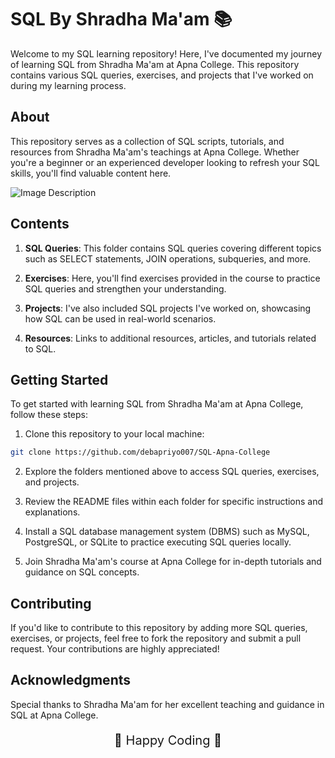 # SQL By Shradha Ma'am  📚

 

Welcome to my SQL learning repository! Here, I've documented my journey of learning SQL from Shradha Ma'am at Apna College. This repository contains various SQL queries, exercises, and projects that I've worked on during my learning process.

## About

This repository serves as a collection of SQL scripts, tutorials, and resources from Shradha Ma'am's teachings at Apna College. Whether you're a beginner or an experienced developer looking to refresh your SQL skills, you'll find valuable content here.

![Image Description](https://i.ytimg.com/vi/hlGoQC332VM/maxresdefault.jpg)

## Contents

1. **SQL Queries**: This folder contains SQL queries covering different topics such as SELECT statements, JOIN operations, subqueries, and more.

2. **Exercises**: Here, you'll find exercises provided in the course to practice SQL queries and strengthen your understanding.

3. **Projects**: I've also included SQL projects I've worked on, showcasing how SQL can be used in real-world scenarios.

4. **Resources**: Links to additional resources, articles, and tutorials related to SQL.

## Getting Started

To get started with learning SQL from Shradha Ma'am at Apna College, follow these steps:

1. Clone this repository to your local machine:

```bash
git clone https://github.com/debapriyo007/SQL-Apna-College
```

2. Explore the folders mentioned above to access SQL queries, exercises, and projects.

3. Review the README files within each folder for specific instructions and explanations.

4. Install a SQL database management system (DBMS) such as MySQL, PostgreSQL, or SQLite to practice executing SQL queries locally.

5. Join Shradha Ma'am's course at Apna College for in-depth tutorials and guidance on SQL concepts.

## Contributing

If you'd like to contribute to this repository by adding more SQL queries, exercises, or projects, feel free to fork the repository and submit a pull request. Your contributions are highly appreciated!

## Acknowledgments

Special thanks to Shradha Ma'am for her excellent teaching and guidance in SQL at Apna College.

<p align="center" style="font-size:20px; "> 💛 Happy Coding 💛 </p>




